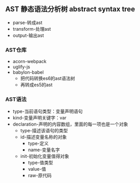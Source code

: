## AST 静态语法分析树 abstract syntax tree

 * parse-转成ast
 * transform-处理ast
 * output-输出ast

### AST仓库
 * acorn-webpack
 * uglify-js
 * babylon-babel
    + 把代码转换es6的ast语法树
    + 再转成es5的ast

### AST语法
  * type-当前语句类型：变量声明语句
  * kind-变量声明关键字：var
  * declaration-声明的内容数组，里面的每一项也是一个对象
    + type-描述该语句的类型
    + id-描述变量名称的对象
        - type-定义
        - name-变量名字
    + init-初始化变量值得对象
        - type-值类型
        - value-值
        - raw-原代码


